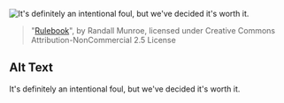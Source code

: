 ![It's definitely an intentional foul, but we've decided it's worth it.](https://imgs.xkcd.com/comics/rulebook.png)
> "[Rulebook](https://xkcd.com/1552/)", by Randall Munroe, licensed under Creative Commons Attribution-NonCommercial 2.5 License

## Alt Text
It's definitely an intentional foul, but we've decided it's worth it.
